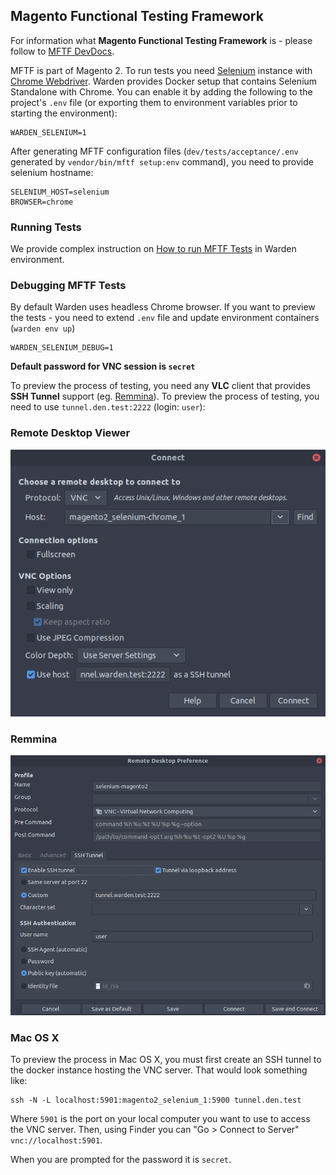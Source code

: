 ## Magento Functional Testing Framework

For information what **Magento Functional Testing Framework** is - please follow to [MFTF DevDocs](https://devdocs.magento.com/mftf/docs/introduction.html).

MFTF is part of Magento 2. To run tests you need [Selenium](https://selenium.dev/) instance with [Chrome Webdriver](https://sites.google.com/a/chromium.org/chromedriver/). Warden provides Docker setup that contains Selenium Standalone with Chrome. You can enable it by adding the following to the project's `.env` file (or exporting them to environment variables prior to starting the environment):

```
WARDEN_SELENIUM=1
```

After generating MFTF configuration files (`dev/tests/acceptance/.env` generated by `vendor/bin/mftf setup:env` command), you need to provide selenium hostname:

```
SELENIUM_HOST=selenium
BROWSER=chrome
```

### Running Tests

We provide complex instruction on [How to run MFTF Tests](magento2-testing.html#running-mftf-tests) in Warden environment.

### Debugging MFTF Tests

By default Warden uses headless Chrome browser. If you want to preview the tests - you need to extend `.env` file and update environment containers (`warden env up`)

```
WARDEN_SELENIUM_DEBUG=1
```

**Default password for VNC session is `secret`**

To preview the process of testing, you need any **VLC** client that provides **SSH Tunnel** support (eg. [Remmina](https://remmina.org/how-to-install-remmina/)). To preview the process of testing, you need to use `tunnel.den.test:2222` (login: `user`):

### Remote Desktop Viewer

  ![Remote Desktop Viewer](screenshots/selenium-remote-desktop-viewer.png)

### Remmina

  ![Remmina Configuration](screenshots/remmina-ssh-tunnel.png)

### Mac OS X

To preview the process in Mac OS X, you must first create an SSH tunnel to the docker instance hosting the VNC server.  That would look something like:

    ssh -N -L localhost:5901:magento2_selenium_1:5900 tunnel.den.test

Where `5901` is the port on your local computer you want to use to access the VNC server.  Then, using Finder you can "Go > Connect to Server" `vnc://localhost:5901`.

When you are prompted for the password it is `secret`.
